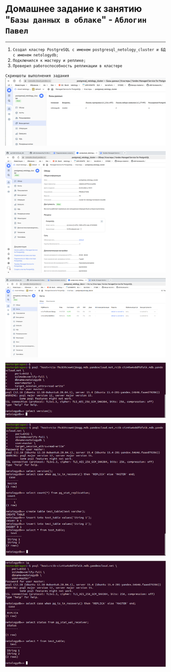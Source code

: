 # Домашнее задание к занятию "`Базы данных в облаке`" - `Аблогин Павел`

---

1. `Создал кластер PostgreSQL с именем postgresql_netology_cluster и БД с именем netologydb;`
2. `Подключился к мастеру и реплике;`
3. `Проверил работоспособность репликации в кластере`

`Скриншоты выполнения задания`
![task1_1](img/task1_1.png)

![task1_2](img/task1_2.png)

![task1_3](img/task1_3.png)

![task1_4](img/task1_4.png)

![task1_5](img/task1_5.png)

![task1_6](img/task1_6.png)
